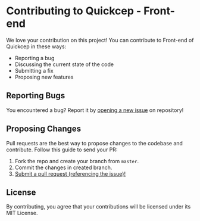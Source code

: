 # Contributing to Quickcep - Front-end

We love your contribution on this project! You can contribute to Front-end of Quickcep in these ways:

- Reporting a bug
- Discussing the current state of the code
- Submitting a fix
- Proposing new features

## Reporting Bugs

You encountered a bug? Report it by [opening a new issue](https://github.com/quickcep/frontend/issues) on repository!

## Proposing Changes

Pull requests are the best way to propose changes to the codebase and contribute. Follow this guide to send your PR:

1. Fork the repo and create your branch from `master`.
2. Commit the changes in created branch.
3. [Submit a pull request (referencing the issue)!](https://github.com/quickcep/frontend/pulls)

## License

By contributing, you agree that your contributions will be licensed under its MIT License.

